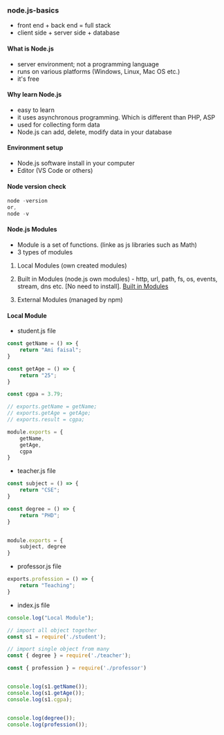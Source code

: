 ### node.js-basics

- front end + back end = full stack
- client side + server side + database

#### What is Node.js
- server environment; not a programming language
- runs on various platforms (Windows, Linux, Mac OS etc.)
- it's free

#### Why learn Node.js
- easy to learn
- it uses asynchronous programming. Which is different than PHP, ASP
- used for collecting form data
- Node.js can add, delete, modify data in your database

#### Environment setup
- Node.js software install in your computer
- Editor (VS Code or others)

#### Node version check
```javascript
node -version
or,
node -v
```

#### Node.js Modules
- Module is a set of functions. (linke as js libraries such as Math)
- 3 types of modules
1. Local Modules (own created modules)
2. Built in Modules (node.js own modules) - http, url, path, fs, os, events, stream, dns etc.  [No need to install].
[Built in Modules](https://www.w3schools.com/nodejs/ref_modules.asp)

3. External Modules (managed by npm)


#### Local Module

- student.js file
```javascript
const getName = () => {
    return "Ami faisal";
}

const getAge = () => {
    return "25";
} 

const cgpa = 3.79;

// exports.getName = getName;
// exports.getAge = getAge;
// exports.result = cgpa;

module.exports = {
    getName,
    getAge,
    cgpa
}

```

- teacher.js file
```javascript
const subject = () => {
    return "CSE";
}

const degree = () => {
    return "PHD";
}


module.exports = {
    subject, degree
}
```

- professor.js file
```javascript
exports.profession = () => {
    return "Teaching";
}
```


- index.js file
```javascript
console.log("Local Module");

// import all object together
const s1 = require('./student');

// import single object from many
const { degree } = require('./teacher');

const { profession } = require('./professor')


console.log(s1.getName());
console.log(s1.getAge());
console.log(s1.cgpa);


console.log(degree());
console.log(profession());
```
